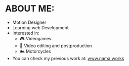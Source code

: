# ABOUT ME:
- Motion Designer
- Learning web Development
- Interested in:
  - 🎮 Videogames
  - 🎥 Video editing and postproduction
  - 🏍 Motorcycles
- You can check my previous work at: www.nama.works
